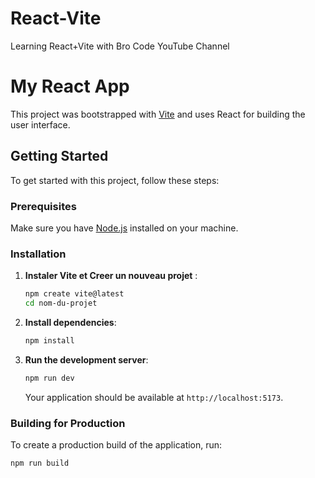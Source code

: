 # React-Vite
Learning React+Vite with Bro Code YouTube Channel


# My React App

This project was bootstrapped with [Vite](https://vitejs.dev/) and uses React for building the user interface.

## Getting Started

To get started with this project, follow these steps:

### Prerequisites

Make sure you have [Node.js](https://nodejs.org/) installed on your machine.

### Installation

1. **Instaler Vite et Creer un nouveau projet** :
    ```bash
    npm create vite@latest
    cd nom-du-projet
    ```

2. **Install dependencies**:
    ```bash
    npm install
    ```

3. **Run the development server**:
    ```bash
    npm run dev
    ```
    Your application should be available at `http://localhost:5173`.

### Building for Production

To create a production build of the application, run:

```bash
npm run build

